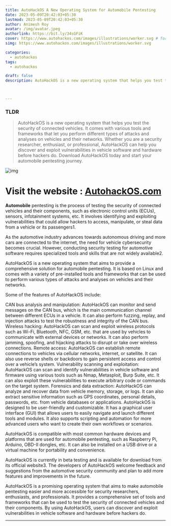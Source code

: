 ```yaml
---
title: AutoHackOS A New Operating System for Automobile Pentesting
date: 2023-05-09T20:42:03+05:30
lastmod: 2023-05-09T20:42:03+05:30
author: Animesh Roy
avatar: /img/avatar.jpeg
authorlink: https://bit.ly/34sGFiK
cover: https://www.autohackos.com/images/illustrations/worker.svg # for tryhackMe
simg: https://www.autohackos.com/images/illustrations/worker.svg

categories:
  - autohackos
tags:
  - autohackos

draft: false
description: AutoHackOS is a new operating system that helps you test the security of connected vehicles. It comes with various tools and frameworks that let you perform different types of attacks and analyses on vehicles and their networks. Whether you are a security researcher, enthusiast, or professional, AutoHackOS can help you discover and exploit vulnerabilities in vehicle software and hardware before hackers do. Download AutoHackOS today and start your automobile pentesting journey.



---
```


### TLDR

> AutoHackOS is a new operating system that helps you test the security of connected vehicles. It comes with various tools and frameworks that let you perform different types of attacks and analyses on vehicles and their networks. Whether you are a security researcher, enthusiast, or professional, AutoHackOS can help you discover and exploit vulnerabilities in vehicle software and hardware before hackers do. Download AutoHackOS today and start your automobile pentesting journey.

![img](https://www.autohackos.com/images/illustrations/worker.svg)

# Visit the website : [AutohackOS.com](https://www.autohackos.com/)


**Automobile** pentesting is the process of testing the security of connected vehicles and their components, such as electronic control units (ECUs), sensors, infotainment systems, etc. It involves identifying and exploiting vulnerabilities that could allow hackers to access, manipulate, or steal data from a vehicle or its passengers1.

As the automotive industry advances towards autonomous driving and more cars are connected to the internet, the need for vehicle cybersecurity becomes crucial. However, conducting security testing for automotive software requires specialized tools and skills that are not widely available2.

AutoHackOS is a new operating system that aims to provide a comprehensive solution for automobile pentesting. It is based on Linux and comes with a variety of pre-installed tools and frameworks that can be used to perform various types of attacks and analyses on vehicles and their networks.

Some of the features of AutoHackOS include:

CAN bus analysis and manipulation: AutoHackOS can monitor and send messages on the CAN bus, which is the main communication channel between different ECUs in a vehicle. It can also perform fuzzing, replay, and injection attacks to test the robustness and integrity of the CAN bus.
Wireless hacking: AutoHackOS can scan and exploit wireless protocols such as Wi-Fi, Bluetooth, NFC, GSM, etc. that are used by vehicles to communicate with external devices or networks. It can also perform jamming, spoofing, and hijacking attacks to disrupt or take over wireless connections.
Remote access: AutoHackOS can establish remote connections to vehicles via cellular networks, internet, or satellite. It can also use reverse shells or backdoors to gain persistent access and control over a vehicle’s system.
Vulnerability scanning and exploitation: AutoHackOS can scan and identify vulnerabilities in vehicle software and firmware using various tools such as Nmap, Metasploit, Burp Suite, etc. It can also exploit these vulnerabilities to execute arbitrary code or commands on the target system.
Forensics and data extraction: AutoHackOS can analyze and recover data from vehicle memory, storage, or logs. It can also extract sensitive information such as GPS coordinates, personal details, passwords, etc. from vehicle databases or applications.
AutoHackOS is designed to be user-friendly and customizable. It has a graphical user interface (GUI) that allows users to easily navigate and launch different tools and modules. It also supports scripting and automation for more advanced users who want to create their own workflows or scenarios.

AutoHackOS is compatible with most common hardware devices and platforms that are used for automobile pentesting, such as Raspberry Pi, Arduino, OBD-II dongles, etc. It can also be installed on a USB drive or a virtual machine for portability and convenience.

AutoHackOS is currently in beta testing and is available for download from its official website3. The developers of AutoHackOS welcome feedback and suggestions from the automotive security community and plan to add more features and improvements in the future.

AutoHackOS is a promising operating system that aims to make automobile pentesting easier and more accessible for security researchers, enthusiasts, and professionals. It provides a comprehensive set of tools and frameworks that can be used to test the security of connected vehicles and their components. By using AutoHackOS, users can discover and exploit vulnerabilities in vehicle software and hardware before hackers do.



---
<!-- Google Ads -->

<script async src="https://pagead2.googlesyndication.com/pagead/js/adsbygoogle.js"></script>
<ins class="adsbygoogle"
     style="display:block; text-align:center;"
     data-ad-layout="in-article"
     data-ad-format="fluid"
     data-ad-client="ca-pub-3526678290068011"
     data-ad-slot="7160066188"></ins>
<script>
     (adsbygoogle = window.adsbygoogle || []).push({});
</script>
<!-- END -->


<script data-name="BMC-Widget" data-cfasync="false" src="https://cdnjs.buymeacoffee.com/1.0.0/widget.prod.min.js" data-id="anir0y" data-description="Support me on Buy me a coffee!" data-message="" data-color="#5F7FFF" data-position="Right" data-x_margin="18" data-y_margin="18"></script>

<!-- EOF -->
